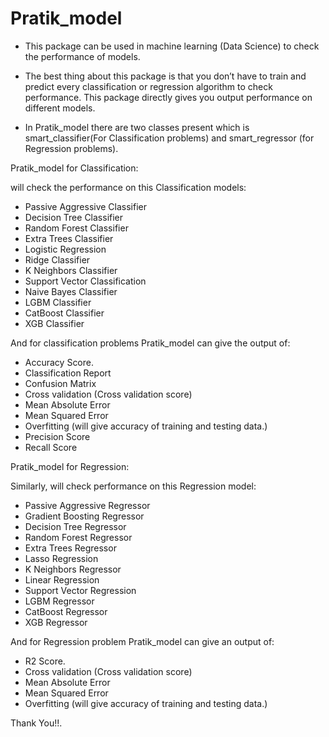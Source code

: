 # Pratik_model
- This package can be used in machine learning (Data Science) to check the performance of models.

- The best thing about this package is that you don’t have to train and predict every classification or regression algorithm to check performance. This package directly gives you output performance on different models.

- In Pratik_model
 there are two classes present which is smart_classifier(For Classification problems) and smart_regressor (for Regression problems).


Pratik_model for Classification: 

 will check the performance on this Classification models:
- Passive Aggressive Classifier
- Decision Tree Classifier
- Random Forest Classifier
- Extra Trees Classifier
- Logistic Regression
- Ridge Classifier
- K Neighbors Classifier
- Support Vector Classification
- Naive Bayes Classifier
- LGBM Classifier
- CatBoost Classifier
- XGB Classifier


And for classification problems Pratik_model can give the output of:
- Accuracy Score.
- Classification Report
- Confusion Matrix
- Cross validation (Cross validation score)
- Mean Absolute Error
- Mean Squared Error
- Overfitting (will give accuracy of training and testing data.)
- Precision Score
- Recall Score


Pratik_model for Regression: 

Similarly, will check performance on this Regression model:
- Passive Aggressive Regressor
- Gradient Boosting Regressor
- Decision Tree Regressor
- Random Forest Regressor
- Extra Trees Regressor
- Lasso Regression
- K Neighbors Regressor
- Linear Regression
- Support Vector Regression
- LGBM Regressor
- CatBoost Regressor
- XGB Regressor


And for Regression problem Pratik_model
 can give an output of:
- R2 Score.
- Cross validation (Cross validation score)
- Mean Absolute Error
- Mean Squared Error
- Overfitting (will give accuracy of training and testing data.)


Thank You!!.
